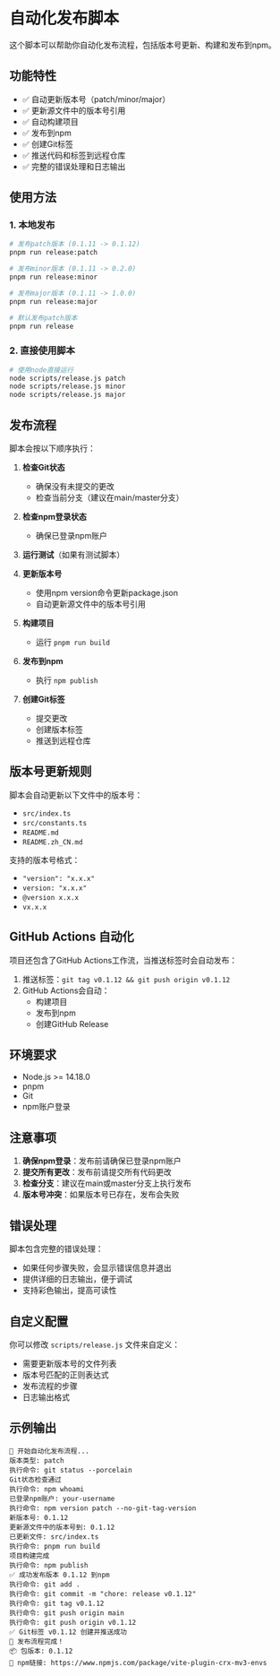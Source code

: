 # 自动化发布脚本

这个脚本可以帮助你自动化发布流程，包括版本号更新、构建和发布到npm。

## 功能特性

- ✅ 自动更新版本号（patch/minor/major）
- ✅ 更新源文件中的版本号引用
- ✅ 自动构建项目
- ✅ 发布到npm
- ✅ 创建Git标签
- ✅ 推送代码和标签到远程仓库
- ✅ 完整的错误处理和日志输出

## 使用方法

### 1. 本地发布

```bash
# 发布patch版本 (0.1.11 -> 0.1.12)
pnpm run release:patch

# 发布minor版本 (0.1.11 -> 0.2.0)
pnpm run release:minor

# 发布major版本 (0.1.11 -> 1.0.0)
pnpm run release:major

# 默认发布patch版本
pnpm run release
```

### 2. 直接使用脚本

```bash
# 使用node直接运行
node scripts/release.js patch
node scripts/release.js minor
node scripts/release.js major
```

## 发布流程

脚本会按以下顺序执行：

1. **检查Git状态**
   - 确保没有未提交的更改
   - 检查当前分支（建议在main/master分支）

2. **检查npm登录状态**
   - 确保已登录npm账户

3. **运行测试**（如果有测试脚本）

4. **更新版本号**
   - 使用npm version命令更新package.json
   - 自动更新源文件中的版本号引用

5. **构建项目**
   - 运行 `pnpm run build`

6. **发布到npm**
   - 执行 `npm publish`

7. **创建Git标签**
   - 提交更改
   - 创建版本标签
   - 推送到远程仓库

## 版本号更新规则

脚本会自动更新以下文件中的版本号：

- `src/index.ts`
- `src/constants.ts`
- `README.md`
- `README.zh_CN.md`

支持的版本号格式：
- `"version": "x.x.x"`
- `version: "x.x.x"`
- `@version x.x.x`
- `vx.x.x`

## GitHub Actions 自动化

项目还包含了GitHub Actions工作流，当推送标签时会自动发布：

1. 推送标签：`git tag v0.1.12 && git push origin v0.1.12`
2. GitHub Actions会自动：
   - 构建项目
   - 发布到npm
   - 创建GitHub Release

## 环境要求

- Node.js >= 14.18.0
- pnpm
- Git
- npm账户登录

## 注意事项

1. **确保npm登录**：发布前请确保已登录npm账户
2. **提交所有更改**：发布前请提交所有代码更改
3. **检查分支**：建议在main或master分支上执行发布
4. **版本号冲突**：如果版本号已存在，发布会失败

## 错误处理

脚本包含完整的错误处理：
- 如果任何步骤失败，会显示错误信息并退出
- 提供详细的日志输出，便于调试
- 支持彩色输出，提高可读性

## 自定义配置

你可以修改 `scripts/release.js` 文件来自定义：

- 需要更新版本号的文件列表
- 版本号匹配的正则表达式
- 发布流程的步骤
- 日志输出格式

## 示例输出

```
🚀 开始自动化发布流程...
版本类型: patch
执行命令: git status --porcelain
Git状态检查通过
执行命令: npm whoami
已登录npm账户: your-username
执行命令: npm version patch --no-git-tag-version
新版本号: 0.1.12
更新源文件中的版本号到: 0.1.12
已更新文件: src/index.ts
执行命令: pnpm run build
项目构建完成
执行命令: npm publish
✅ 成功发布版本 0.1.12 到npm
执行命令: git add .
执行命令: git commit -m "chore: release v0.1.12"
执行命令: git tag v0.1.12
执行命令: git push origin main
执行命令: git push origin v0.1.12
✅ Git标签 v0.1.12 创建并推送成功
🎉 发布流程完成！
📦 包版本: 0.1.12
🔗 npm链接: https://www.npmjs.com/package/vite-plugin-crx-mv3-envs
```
